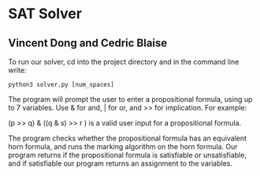 # SAT Solver 
## Vincent Dong and Cedric Blaise

To run our solver, cd into the project directory and in the command line write:

```terminal
python3 solver.py [num_spaces]
```

The program will prompt the user to enter a propositional formula, using up to
7 variables. Use & for and, | for or, and >> for implication. For example:

(p >> q) & ((q & s) >> r ) is a valid user input for a propositional formula.

The program checks whether the propositional formula has an equivalent horn formula,
and runs the marking algorithm on the horn formula. Our program returns if the propositional
formula is satisfiable or unsatisfiable, and if satisfiable our program returns an assignment
to the variables.
